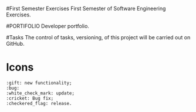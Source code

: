 #First Semester Exercises
 First Semester of Software Engineering Exercises.


#PORTIFOLIO
    Developer portfolio.

#Tasks
    The control of tasks, versioning, of this project will be carried out on GitHub.

# Icons
    :gift: new functionality;
    :bug:  
    :white_check_mark: update;
    :cricket: Bug fix;
    :checkered_flag: release.
